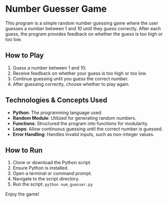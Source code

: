 # Number Guesser Game

This program is a simple random number guessing game where the user guesses a number between 1 and 10 until they guess correctly. After each guess, the program provides feedback on whether the guess is too high or too low.

## How to Play

1. Guess a number between 1 and 10.
2. Receive feedback on whether your guess is too high or too low.
3. Continue guessing until you guess the correct number.
4. After guessing correctly, choose whether to play again.

## Technologies & Concepts Used

- **Python**: The programming language used.
- **Random Module**: Utilized for generating random numbers.
- **Functions**: Structured the program into functions for modularity.
- **Loops**: Allow continuous guessing until the correct number is guessed.
- **Error Handling**: Handles invalid inputs, such as non-integer values.

## How to Run

1. Clone or download the Python script.
2. Ensure Python is installed.
3. Open a terminal or command prompt.
4. Navigate to the script directory.
5. Run the script: `python num_guesser.py`

Enjoy the game!
